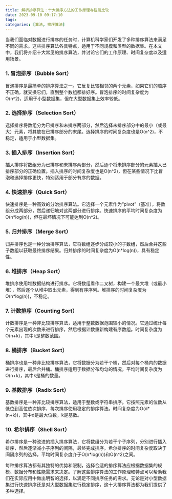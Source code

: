 ```yaml
---
title: 解析排序算法：十大排序方法的工作原理与性能比较
date: 2023-09-10 09:17:10
tags:
categories: [算法, 排序算法]
---
```


当我们面临对数据进行排序的任务时，计算机科学家们开发了多种排序算法来满足不同的需求。这些排序算法各具特点，适用于不同规模和类型的数据集。在本文中，我们将介绍十大常见的排序算法，并讨论它们的工作原理、时间复杂度以及适用场景。
<!--more-->
### 1. 冒泡排序（Bubble Sort）
冒泡排序是最简单的排序算法之一。它反复比较相邻的两个元素，如果它们的顺序不正确，就交换它们，直到整个数组都排好序。冒泡排序的时间复杂度为O(n^2)，适用于小型数据集，但在大型数据集上效率较低。

### 2. 选择排序（Selection Sort）
选择排序将数组分为已排序和未排序两部分，然后选择未排序部分中的最小（或最大）元素，将其放在已排序部分的末尾。选择排序的时间复杂度也是O(n^2)，不稳定，适用于小型数据集。

### 3. 插入排序（Insertion Sort）
插入排序将数组分为已排序和未排序两部分，然后逐个将未排序部分的元素插入已排序部分的正确位置。插入排序的时间复杂度也是O(n^2)，但在某些情况下比冒泡和选择排序更快，特别适用于部分有序的数据。

### 4. 快速排序（Quick Sort）
快速排序是一种高效的分治排序算法。它选择一个元素作为“pivot”（基准），将数组分成两部分，然后递归地对这两部分进行排序。快速排序的平均时间复杂度为O(n*log(n))，但在最坏情况下可能达到O(n^2)。

### 5. 归并排序（Merge Sort）
归并排序也是一种分治排序算法，它将数组逐步分成较小的子数组，然后合并这些子数组以获取最终排序结果。归并排序的时间复杂度为O(n*log(n))，具有稳定性。

### 6. 堆排序（Heap Sort）
堆排序使用堆数据结构进行排序。它将数组看作二叉树，构建一个最大堆（或最小堆），然后逐个从堆中取出元素，得到有序序列。堆排序的时间复杂度为O(n*log(n))，不稳定。

### 7. 计数排序（Counting Sort）
计数排序是一种非比较排序算法，适用于整数数据范围较小的情况。它通过统计每个元素出现的次数来进行排序，然后根据计数重新构建有序数组。时间复杂度为O(n+k)，其中k是整数范围。

### 8. 桶排序（Bucket Sort）
桶排序也是一种非比较排序算法，它将数据分为若干个桶，然后对每个桶内的数据进行排序，最后合并桶。桶排序适用于数据分布均匀的情况，平均时间复杂度为O(n+k)，其中k是桶的数量。

### 9. 基数排序（Radix Sort）
基数排序是一种非比较排序算法，适用于整数或字符串排序。它按照元素的位数从低位到高位依次排序，每次排序使用稳定的排序算法。时间复杂度为O(d*(n+k))，其中d是最大位数，k是基数。

### 10. 希尔排序（Shell Sort）
希尔排序是一种改进的插入排序算法，它将数组分为若干个子序列，分别进行插入排序，然后逐渐减小子序列的间隔，最终完成排序。希尔排序的时间复杂度取决于间隔序列的选择，平均时间复杂度介于O(n*log(n))和O(n^2)之间。

每种排序算法都有其独特的优势和限制，选择合适的排序算法应根据数据集的规模、数据分布和性能需求来决定。了解这些排序算法的工作原理和特点可以帮助我们在实际应用中做出明智的选择，以满足不同排序任务的需求。无论是对小型数据集进行快速排序还是对大型数据集进行稳定排序，这十大排序算法都为我们提供了多种选择。
